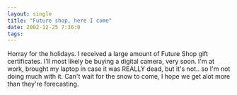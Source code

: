 ```yaml
---
layout: single
title: "Future shop, here I come"
date: 2002-12-25 7:36:0
tags: 
---
```


Horray for the holidays. I received a large amount of Future Shop gift certificates. I'll most likely be buying a digital camera, very soon. I'm at work, brought my laptop in case it was REALLY dead, but it's not.. so I'm not doing much with it. Can't wait for the snow to come, I hope we get alot more than they're forecasting.




